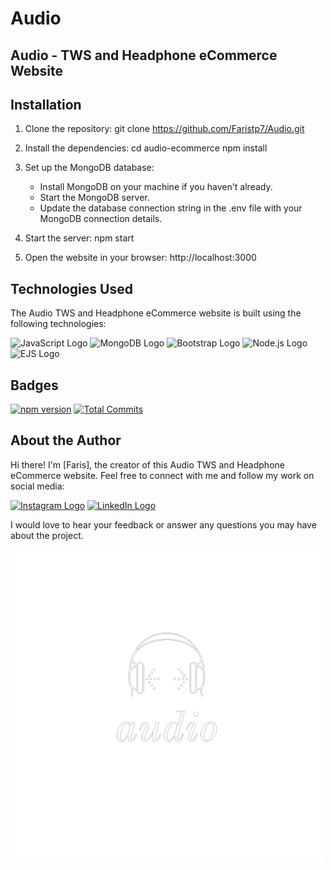 # Audio
## Audio - TWS and Headphone eCommerce Website

## Installation

1. Clone the repository:
git clone https://github.com/Faristp7/Audio.git

2. Install the dependencies:
cd audio-ecommerce
npm install

3. Set up the MongoDB database:
     - Install MongoDB on your machine if you haven't already.
     - Start the MongoDB server.
     - Update the database connection string in the .env file with your MongoDB connection details.

4. Start the server:
npm start

5. Open the website in your browser:
http://localhost:3000

## Technologies Used

The Audio TWS and Headphone eCommerce website is built using the following technologies:

<div>
<img src="https://upload.wikimedia.org/wikipedia/commons/thumb/6/6a/JavaScript-logo.png/800px-JavaScript-logo.png" alt="JavaScript Logo" height="50" />
<img src="https://w7.pngwing.com/pngs/956/695/png-transparent-mongodb-original-wordmark-logo-icon-thumbnail.png" alt="MongoDB Logo" height="50" />
<img src="https://upload.wikimedia.org/wikipedia/commons/thumb/b/b2/Bootstrap_logo.svg/2560px-Bootstrap_logo.svg.png" alt="Bootstrap Logo" height="50" />
<img src="https://w7.pngwing.com/pngs/452/24/png-transparent-js-logo-node-logos-and-brands-icon.png" alt="Node.js Logo" height="50" />
<img src="https://images.g2crowd.com/uploads/product/image/social_landscape/social_landscape_f9dd821cb48125c63c64b6f5c7552372/ejs.png" alt="EJS Logo" height="50" />
</div>

## Badges

[![npm version](https://img.shields.io/npm/v/package-name.svg)](https://www.npmjs.com/package/package-name)
[![Total Commits](https://img.shields.io/github/commit-activity/y/Faristp7/Audio.svg)](https://github.com/Faristp7/Audio/commits)


## About the Author

Hi there! I'm [Faris], the creator of this Audio TWS and Headphone eCommerce website. Feel free to connect with me and follow my work on social media:

[![Instagram Logo](https://img.shields.io/badge/Instagram-%23E4405F?style=for-the-badge&logo=instagram&logoColor=white)](https://www.instagram.com/faris_tp_/)
[![LinkedIn Logo](https://img.shields.io/badge/LinkedIn-%230077B5?style=for-the-badge&logo=linkedin&logoColor=white)](https://www.linkedin.com/in/faris-tp-3497341b2/)

I would love to hear your feedback or answer any questions you may have about the project.

![Project Logo](assets/img/favIcon.png)